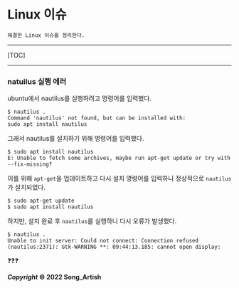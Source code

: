 # Linux 이슈

```
해결한 Linux 이슈를 정리한다.
```

---

[TOC]

---



### natuilus 실행 에러

ubuntu에서 nautilus를 실행하려고 명령어를 입력했다.

```shell
$ nautilus .
Command 'nautilus' not found, but can be installed with:
sudo apt install nautilus
```

그래서 nautilus를 설치하기 위해 명령어를 입력했다.

```shell
$ sudo apt install nautilus
E: Unable to fetch some archives, maybe run apt-get update or try with --fix-missing?
```

이를 위해 `apt-get`을 업데이트하고 다시 설치 명령어를 입력하니 정상적으로 `nautilus`가 설치되었다.

```shell
$ sudo apt-get update
$ sudo apt install nautilus
```

하지만, 설치 완료 후 `nautilus`를 실행하니 다시 오류가 발생했다.

```
$ nautilus .
Unable to init server: Could not connect: Connection refused
(nautilus:2371): Gtk-WARNING **: 09:44:13.185: cannot open display:
```

:question::question::question:



***Copyright* © 2022 Song_Artish**